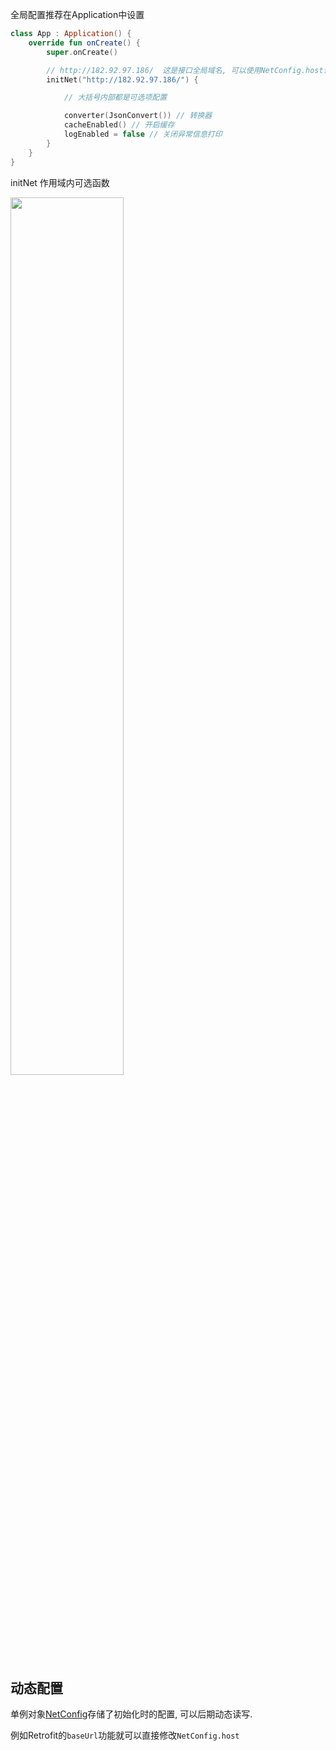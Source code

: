 全局配置推荐在Application中设置
```kotlin
class App : Application() {
    override fun onCreate() {
        super.onCreate()

        // http://182.92.97.186/  这是接口全局域名, 可以使用NetConfig.host读写
        initNet("http://182.92.97.186/") {

            // 大括号内部都是可选项配置

            converter(JsonConvert()) // 转换器
            cacheEnabled() // 开启缓存
            logEnabled = false // 关闭异常信息打印
        }
    }
}
```

initNet 作用域内可选函数

<img src="https://i.imgur.com/G8W4oDX.png" width="60%"/>

## 动态配置

单例对象[NetConfig](api/net/com.drake.net/-net-config/index.md)存储了初始化时的配置, 可以后期动态读写.

例如Retrofit的`baseUrl`功能就可以直接修改`NetConfig.host`

